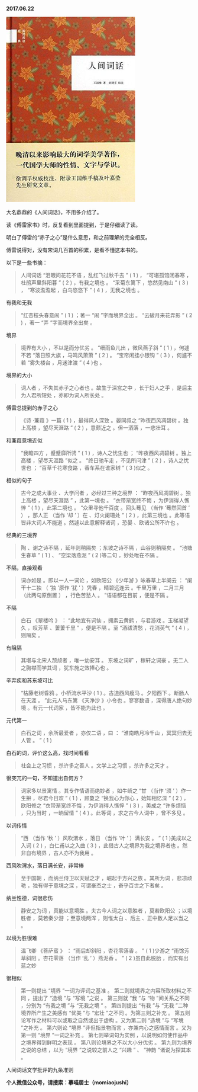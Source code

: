 
          
            
**2017.06.22**



![](img/51001-17f34840355087b7.jpg)




大名鼎鼎的《人间词话》，不用多介绍了。

读《傅雷家书》时，反复看到里面提到，于是仔细读了读。

明白了傅雷的“赤子之心”是什么意思，和之前理解的完全相反。

傅雷说得对，没有宋词几百首的积累，是看不懂这本书的。

以下是一些书摘：
>人间词话
“泪眼问花花不语 ，乱红飞过秋千去 ” ( 1 ) ， “可堪孤馆闭春寒 ，杜鹃声里斜阳暮 ” ( 2 ) ，有我之境也 。 “采菊东篱下 ，悠然见南山 ” ( 3 ) ， “寒波澹澹起 ，白鸟悠悠下 ” ( 4 ) ，无我之境也 。



有我和无我
>“红杏枝头春意闹 ” ( 1 ) ；著一 “闹 ”字而境界全出 。 “云破月来花弄影 ” ( 2 ) ，著一 “弄 ”字而境界全出矣 。



境界
>境界有大小 ，不以是而分优劣 。 “细雨鱼儿出 ，微风燕子斜 ” ( 1 ) ，何遽不若 “落日照大旗 ，马鸣风萧萧 ” ( 2 ) 。 “宝帘闲挂小银钩 ” ( 3 ) ，何遽不若 “雾失楼台 ，月迷津渡 ” ( 4 )也 。



境界的大小
>词人者 ，不失其赤子之心者也 。故生于深宫之中 ，长于妇人之手 ，是后主为人君所短处 ，亦即为词人所长处 。



傅雷总提到的赤子之心
>《诗 ·蒹葭 》一篇 ( 1 ) ，最得风人深致 。晏同叔之 “昨夜西风凋碧树 。独上高楼 ，望尽天涯路 ” ( 2 ) ，意颇近之 。但一洒落 ，一悲壮耳 。



和蒹葭意境近似
>“我瞻四方 ，蹙蹙靡所骋 ” ( 1 ) ，诗人之忧生也 ； “昨夜西风凋碧树 。独上高楼 ，望尽天涯路 ”似之 。 “终日驰车走 ，不见所问津 ” ( 2 ) ，诗人之忧世也 ； “百草千花寒食路 ，香车系在谁家树 ” ( 3 )似之 。



相似的句子
>古今之成大事业 、大学问者 ，必经过三种之境界 ： “昨夜西风凋碧树 。独上高楼 ，望尽天涯路 ” ，此第一境也 。 “衣带渐宽终不悔 ，为伊消得人憔悴 ” ( 1 ) ，此第二境也 。 “众里寻他千百度 。回头蓦见 （当作 ‘蓦然回首 ’ ） ，那人正 （当作 ‘却 ’ ）在 、灯火阑珊处 ” ( 2 ) ，此第三境也 。此等语皆非大词人不能道 。然遽以此意解释诸词 ，恐晏 、欧诸公所不许也 。



经典的三境界
>陶 、谢之诗不隔 ，延年则稍隔矣 ；东坡之诗不隔 ，山谷则稍隔矣 。 “池塘生春草 ” ( 1 ) 、 “空梁落燕泥 ” ( 2 )等二句 ，妙处唯在不隔 。



不隔，直接观看
>词亦如是 。即以一人一词论 ，如欧阳公 《少年游 》咏春草上半阕云 ： “阑干十二独 （ ‘独 ’原作 ‘犹 ’ ）凭春 ，晴碧远连云 。千里万里 ，二月三月 （此两句原倒置 ） ，行色苦愁人 。 ”语语都在目前 ，便是不隔 。



不隔
>白石 《翠楼吟 》 ： “此地宜有词仙 ，拥素云黄鹤 ，与君游戏 。玉梯凝望久 ，叹芳草 、萋萋千里 ” ，便是不隔 。至 “酒祓清愁 ，花消英气 ” ( 4 ) ，则隔矣 。



有阻隔
>其堪与北宋人颉颃者 ，唯一幼安耳 。
东坡之词旷 ，稼轩之词豪 。无二人之胸襟而学其词 ，犹东施之效捧心也 。



辛弃疾和苏东坡可比
>“枯藤老树昏鸦 。小桥流水平沙 ( 1 ) 。古道西风瘦马 。夕阳西下 。断肠人在天涯 。 ”此元人马东篱 《天净沙 》小令也 。寥寥数语 ，深得唐人绝句妙境 。有元一代词家 ，皆不能为此也 。



元代第一
>白石之词 ，余所最爱者 ，亦仅二语 ，曰 ： “淮南皓月冷千山 ，冥冥归去无人管 。 ” ( 1 )



白石的词，评价这么高，找时间看看
>社会上之习惯 ，杀许多之善人 。文学上之习惯 ，杀许多之天才 。



很突兀的一句，不知道出自何方？
>词家多以景寓情 。其专作情语而绝妙者 ，如牛峤之 “甘 （当作 ‘须 ’ ）作一生拚 ，尽君今日欢 ” ( 1 ) ，顾夐之 “换我心为你心 ，始知相忆深 ” ( 2 ) ，欧阳修之 “衣带渐宽终不悔 ，为伊消得人憔悴 ” ( 3 ) ，美成之 “许多烦恼 ，只为当时 ，一晌留情 ” ( 4 ) 。此等词 ，求之古今人词中 ，曾不多见 。



以词传情
>“西 （当作 ‘秋 ’ ）风吹渭水 ，落日 （当作 ‘叶 ’ ）满长安 。 ” ( 1 )美成以之入词 ( 2 ) ，白仁甫以之入曲 ( 3 ) ，此借古人之境界为我之境界者也 。然非自有境界 ，古人亦不为我用 。



西风吹渭水，落日满长安，非常棒
>至于国朝 ，而纳兰侍卫以天赋之才 ，崛起于方兴之族 。其所为词 ，悲凉顽艳 ，独有得于意境之深 ，可谓豪杰之士 ，奋乎百世之下者矣 。



纳兰性德，词很悲伤
>静安之为词 ，真能以意境胜 。夫古今人词之以意胜者 ，莫若欧阳公 ；以境胜者 ，莫若秦少游 ；至意境两浑 ，则惟太白 、后主 、正中数人足以当之 。



以境为胜很难
>温飞卿 《菩萨蛮 》 ： “雨后却斜阳 ，杏花零落香 。 ” ( 1 )少游之 “雨馀芳草斜阳 。杏花零落 （当作 ‘乱 ’ ）燕泥香 。 ” ( 2 )虽自此脱胎 ，而实有出蓝之妙



很相似
>第一则提出 “境界 ”一词为评词之基准 。
第二则就境界之内容所取材料之不同 ，提出了 “造境 ”与 “写境 ”之说 。
第三则就 “我 ”与 “物 ”间关系之不同 ，分别为 “有我之境 ”与 “无我之境 ” 。
第四则提出 “有我 ”与 “无我 ”二种境界所产生之美感有 “优美 ”与 “宏壮 ”之不同 。为第三则之补充 。
第五则论写作之材料可以或取之自然或出于虚构 。又为第二则 “造境 ”与 “写境 ”之补充 。
第六则论 “境界 ”非但指景物而言 ，亦兼内心之感情而言 。又为第一则 “境界 ”一词之补充 。
第七则举词句为实例 ，以说明如何使作品中之境界得到鲜明之表现 。
第八则论境界之不以大小分优劣 。
第九则为境界之说的总结 ，以为 “境界 ”之说较之前人之 “兴趣 ” 、 “神韵 ”诸说为探其本 。



人间词话文学批评的九条准则


**个人微信公众号，请搜索：摹喵居士（momiaojushi）**

          
        